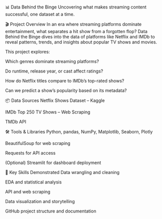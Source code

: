 📊 Data Behind the Binge
Uncovering what makes streaming content successful, one dataset at a time.

🎬 Project Overview
In an era where streaming platforms dominate entertainment, what separates a hit show from a forgotten flop? Data Behind the Binge dives into the data of platforms like Netflix and IMDb to reveal patterns, trends, and insights about popular TV shows and movies.

This project explores:

Which genres dominate streaming platforms?

Do runtime, release year, or cast affect ratings?

How do Netflix titles compare to IMDb’s top-rated shows?

Can we predict a show’s popularity based on its metadata?

📦 Data Sources
Netflix Shows Dataset – Kaggle

IMDb Top 250 TV Shows – Web Scraping

TMDb API

🛠️ Tools & Libraries
Python, pandas, NumPy, Matplotlib, Seaborn, Plotly

BeautifulSoup for web scraping

Requests for API access

(Optional) Streamlit for dashboard deployment

🧠 Key Skills Demonstrated
Data wrangling and cleaning

EDA and statistical analysis

API and web scraping

Data visualization and storytelling

GitHub project structure and documentation
